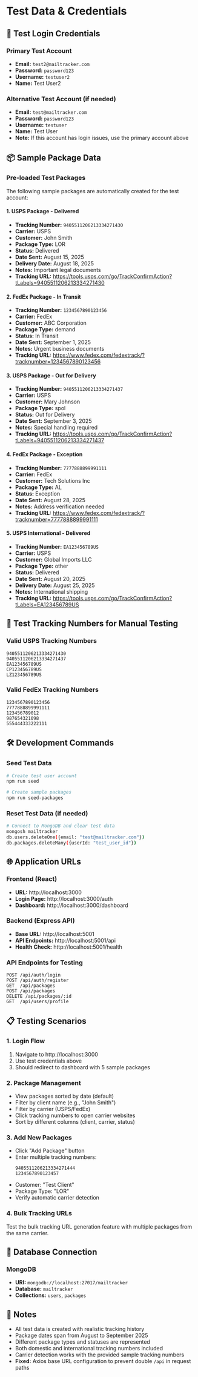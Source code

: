 # Test Data & Credentials

## 🔑 Test Login Credentials

### Primary Test Account
- **Email:** `test2@mailtracker.com`
- **Password:** `password123`
- **Username:** `testuser2`
- **Name:** Test User2

### Alternative Test Account (if needed)
- **Email:** `test@mailtracker.com`
- **Password:** `password123`
- **Username:** `testuser`
- **Name:** Test User
- **Note:** If this account has login issues, use the primary account above

## 📦 Sample Package Data

### Pre-loaded Test Packages

The following sample packages are automatically created for the test account:

#### 1. USPS Package - Delivered
- **Tracking Number:** `9405511206213334271430`
- **Carrier:** USPS
- **Customer:** John Smith
- **Package Type:** LOR
- **Status:** Delivered
- **Date Sent:** August 15, 2025
- **Delivery Date:** August 18, 2025
- **Notes:** Important legal documents
- **Tracking URL:** https://tools.usps.com/go/TrackConfirmAction?tLabels=9405511206213334271430

#### 2. FedEx Package - In Transit
- **Tracking Number:** `1234567890123456`
- **Carrier:** FedEx
- **Customer:** ABC Corporation
- **Package Type:** demand
- **Status:** In Transit
- **Date Sent:** September 1, 2025
- **Notes:** Urgent business documents
- **Tracking URL:** https://www.fedex.com/fedextrack/?tracknumber=1234567890123456

#### 3. USPS Package - Out for Delivery
- **Tracking Number:** `9405511206213334271437`
- **Carrier:** USPS
- **Customer:** Mary Johnson
- **Package Type:** spol
- **Status:** Out for Delivery
- **Date Sent:** September 3, 2025
- **Notes:** Special handling required
- **Tracking URL:** https://tools.usps.com/go/TrackConfirmAction?tLabels=9405511206213334271437

#### 4. FedEx Package - Exception
- **Tracking Number:** `7777888899991111`
- **Carrier:** FedEx
- **Customer:** Tech Solutions Inc
- **Package Type:** AL
- **Status:** Exception
- **Date Sent:** August 28, 2025
- **Notes:** Address verification needed
- **Tracking URL:** https://www.fedex.com/fedextrack/?tracknumber=7777888899991111

#### 5. USPS International - Delivered
- **Tracking Number:** `EA123456789US`
- **Carrier:** USPS
- **Customer:** Global Imports LLC
- **Package Type:** other
- **Status:** Delivered
- **Date Sent:** August 20, 2025
- **Delivery Date:** August 25, 2025
- **Notes:** International shipping
- **Tracking URL:** https://tools.usps.com/go/TrackConfirmAction?tLabels=EA123456789US

## 🧪 Test Tracking Numbers for Manual Testing

### Valid USPS Tracking Numbers
```
9405511206213334271430
9405511206213334271437
EA123456789US
CP123456789US
LZ123456789US
```

### Valid FedEx Tracking Numbers
```
1234567890123456
7777888899991111
123456789012
987654321098
555444333222111
```

## 🛠️ Development Commands

### Seed Test Data
```bash
# Create test user account
npm run seed

# Create sample packages
npm run seed-packages
```

### Reset Test Data (if needed)
```bash
# Connect to MongoDB and clear test data
mongosh mailtracker
db.users.deleteOne({email: "test@mailtracker.com"})
db.packages.deleteMany({userId: "test_user_id"})
```

## 🌐 Application URLs

### Frontend (React)
- **URL:** http://localhost:3000
- **Login Page:** http://localhost:3000/auth
- **Dashboard:** http://localhost:3000/dashboard

### Backend (Express API)
- **Base URL:** http://localhost:5001
- **API Endpoints:** http://localhost:5001/api
- **Health Check:** http://localhost:5001/health

### API Endpoints for Testing
```
POST /api/auth/login
POST /api/auth/register
GET  /api/packages
POST /api/packages
DELETE /api/packages/:id
GET  /api/users/profile
```

## 📋 Testing Scenarios

### 1. Login Flow
1. Navigate to http://localhost:3000
2. Use test credentials above
3. Should redirect to dashboard with 5 sample packages

### 2. Package Management
- View packages sorted by date (default)
- Filter by client name (e.g., "John Smith")
- Filter by carrier (USPS/FedEx)
- Click tracking numbers to open carrier websites
- Sort by different columns (client, carrier, status)

### 3. Add New Packages
- Click "Add Package" button
- Enter multiple tracking numbers:
  ```
  9405511206213334271444
  1234567890123457
  ```
- Customer: "Test Client"
- Package Type: "LOR"
- Verify automatic carrier detection

### 4. Bulk Tracking URLs
Test the bulk tracking URL generation feature with multiple packages from the same carrier.

## 🔧 Database Connection

### MongoDB
- **URI:** `mongodb://localhost:27017/mailtracker`
- **Database:** `mailtracker`
- **Collections:** `users`, `packages`

## 📝 Notes

- All test data is created with realistic tracking history
- Package dates span from August to September 2025
- Different package types and statuses are represented
- Both domestic and international tracking numbers included
- Carrier detection works with the provided sample tracking numbers
- **Fixed:** Axios base URL configuration to prevent double `/api` in request paths
